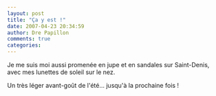 ```yaml
---
layout: post
title: "Ça y est !"
date: 2007-04-23 20:34:59
author: Dre Papillon
comments: true
categories: 
---
```



Je me suis moi aussi promenée en jupe et en sandales sur Saint-Denis, avec mes lunettes de soleil sur le nez.

Un très léger avant-goût de l'été... jusqu'à la prochaine fois !
